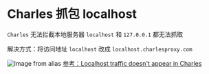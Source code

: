 # Charles 抓包 localhost

`Charles` 无法拦截本地服务器
`localhost` 和 `127.0.0.1` 都无法抓取

解决方式：将访问地址 `localhost` 改成 `localhost.charlesproxy.com`

![Image from alias](../.vuepress/public/images/charles.png)
[参考：Localhost traffic doesn't appear in Charles](https://www.charlesproxy.com/documentation/faqs/localhost-traffic-doesnt-appear-in-charles/)